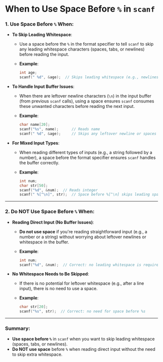 # When to Use Space Before `%` in `scanf`

### 1. **Use Space Before `%` When:**

- **To Skip Leading Whitespace**:  
  - Use a space before the `%` in the format specifier to tell `scanf` to skip any leading whitespace characters (spaces, tabs, or newlines) before reading the input.
  
  - **Example**:
    ```c
    int age;
    scanf(" %d", &age);  // Skips leading whitespace (e.g., newlines from previous input)
    ```

- **To Handle Input Buffer Issues**:  
  - When there are leftover newline characters (`\n`) in the input buffer (from previous `scanf` calls), using a space ensures `scanf` consumes these unwanted characters before reading the next input.

  - **Example**:
    ```c
    char name[20];
    scanf("%s", name);      // Reads name
    scanf(" %d", &age);     // Skips any leftover newline or spaces
    ```

- **For Mixed Input Types**:  
  - When reading different types of inputs (e.g., a string followed by a number), a space before the format specifier ensures `scanf` handles the buffer correctly.

  - **Example**:
    ```c
    int num;
    char str[50];
    scanf("%d", &num);  // Reads integer
    scanf(" %[^\n]", str);  // Space before %[^\n] skips leading spaces and reads the entire line
    ```

---

### 2. **Do NOT Use Space Before `%` When:**

- **Reading Direct Input (No Buffer Issues)**:  
  - **Do not use space** if you're reading straightforward input (e.g., a number or a string) without worrying about leftover newlines or whitespace in the buffer.

  - **Example**:
    ```c
    int num;
    scanf("%d", &num);  // Correct: no leading whitespace is required
    ```

- **No Whitespace Needs to Be Skipped**:  
  - If there is no potential for leftover whitespace (e.g., after a line input), there is no need to use a space.

  - **Example**:
    ```c
    char str[20];
    scanf("%s", str);  // Correct: no need for space before %s
    ```

---

### Summary:

- **Use space before `%`** in `scanf` when you want to skip leading whitespace (spaces, tabs, or newlines).
- **Do NOT use space** before `%` when reading direct input without the need to skip extra whitespace.